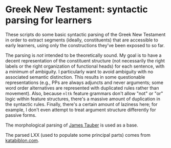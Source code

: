 # Greek New Testament: syntactic parsing for learners

These scripts do some basic syntactic parsing of the Greek New Testament in order to extract segments (ideally, constituents) that are accessible to early learners, using only the constructions they've been exposed to so far.

The parsing is _not_ intended to be theoretically sound.  My goal is to have a decent representation of the constituent structure (not necessarily the right labels or the right organization of functional heads) for each sentence, with a minimum of ambiguity.  I particularly want to avoid ambiguity with no associated semantic distinction.  This results in some questionable representations (e.g., PPs are always adjuncts and never arguments; some word order alternatives are represented with duplicated rules rather than movement).  Also, because `nltk` feature grammars don't allow "not" or "or" logic within feature structures, there's a massive amount of duplication in the syntactic rules.  Finally, there's a certain amount of laziness here; for example, I don't even attempt to treat argument structure differently for passive forms.

The morphological parsing of [James Tauber](https://github.com/morphgnt/sblgnt) is used as a base.

The parsed LXX (used to populate some principal parts) comes from [katabiblon.com](https://en.katabiblon.com/us/index.php?text=LXX).
